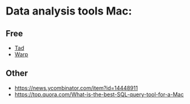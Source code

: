 # Data analysis tools Mac:

## Free

- [Tad](https://www.tadviewer.com)
- [Warp](https://warp.one)

## Other

- https://news.ycombinator.com/item?id=14448911
- https://top.quora.com/What-is-the-best-SQL-query-tool-for-a-Mac
